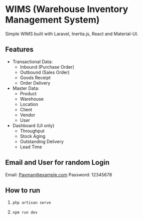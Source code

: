# WIMS (Warehouse Inventory Management System)

Simple WIMS built with Laravel, Inertia.js, React and Material-UI.

## Features

- Transactional Data:
  - Inbound (Purchase Order)
  - Outbound (Sales Order)
  - Goods Receipt
  - Order Delivery
- Master Data:
  - Product
  - Warehouse
  - Location
  - Client
  - Vendor
  - User
- Dashboard (UI only)
  - Throughput
  - Stock Aging
  - Outstanding Delivery
  - Lead Time

## Email and User for random Login

Email: Payman@example.com
Password: 12345678

## How to run

1. `php artisan serve`

2. `npm run dev`
